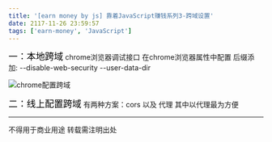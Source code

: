 ```yaml
---
title: '[earn money by js] 靠着JavaScript赚钱系列3-跨域设置'
date: 2117-11-26 23:59:57
tags: ['earn-money', 'JavaScript']
---
```

<font size="4" color="#000">一：本地跨域</font> 
chrome浏览器调试接口 在chrome浏览器属性中配置 
后缀添加: --disable-web-security --user-data-dir

![chrome配置跨域](/1003-earn-money-by-js/configchrome.png)

<font size="4" color="#000">二：线上配置跨域</font> 
有两种方案：cors 以及 代理 
其中以代理最为方便


----------------
不得用于商业用途 转载需注明出处